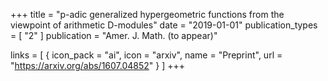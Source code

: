 +++
title = "p-adic generalized hypergeometric functions from the viewpoint of arithmetic D-modules"
date = "2019-01-01"
publication_types = [ "2" ]
publication = "Amer. J. Math. (to appear)"

links = [ { icon_pack = "ai", icon = "arxiv", name = "Preprint", url = "https://arxiv.org/abs/1607.04852" } ]
+++

